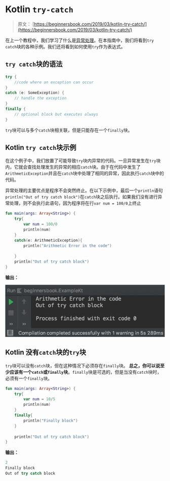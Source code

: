 # Kotlin `try-catch`

> 原文： [https://beginnersbook.com/2019/03/kotlin-try-catch/](https://beginnersbook.com/2019/03/kotlin-try-catch/)

在上一个教程中，我们学习了什么是[异常处理](https://beginnersbook.com/2019/03/kotlin-exception-handling/)。在本指南中，我们将看到`try catch`块的各种示例。我们还将看到如何使用`try`作为表达式。

## `try catch`块的语法

```kotlin
try {
    //code where an exception can occur
}
catch (e: SomeException) {
    // handle the exception
}
finally {
    // optional block but executes always
}
```

`try`块可以与多个`catch`块相关联，但是只能存在一个`finally`块。

## Kotlin `try catch`块示例

在这个例子中，我们放置了可能导致`try`块内异常的代码。一旦异常发生在`try`块内，它就会查找处理发生的异常的相应`catch`块。由于在代码中发生了`ArithmeticException`并且在`catch`块中处理了相同的异常，因此执行`catch`块中的代码。

异常处理的主要优点是程序不会突然终止。在以下示例中，最后一个`println`语句`println("Out of try catch block")`在`catch`块之后执行。如果我们没有进行异常处理，则不会执行此语句，因为程序将在行`var num = 100/0`上终止

```kotlin
fun main(args: Array<String>) {
    try{
        var num = 100/0
        println(num)
    }
    catch(e: ArithmeticException){
        println("Arithmetic Error in the code")

    }
    println("Out of try catch block")
}
```

**输出：**

![Kotlin try catch block example](img/ee113c9723e5af73128efc8600b6fc17.jpg)

## Kotlin 没有`catch`块的`try`块

`try`块可以没有`catch`块，但在这种情况下必须存在`finally`块。 **总之，你可以说至少应该有一个`catch`或`finally`块**。`finally`块是可选的，但是当没有`catch`块时，必须有一个`finally`块。

```kotlin
fun main(args: Array<String>) {
    try{
        var num = 10/5
        println(num)
    }
    finally{
        println("Finally block")
    }

    println("Out of try catch block")
}
```

**输出：**

```kotlin
2
Finally block
Out of try catch block
```